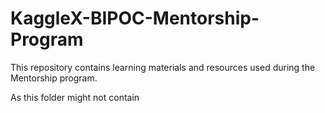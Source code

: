 # KaggleX-BIPOC-Mentorship-Program
This repository contains learning materials and resources used during the Mentorship program.

As this folder might not contain
